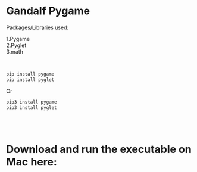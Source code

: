 # Gandalf Pygame

Packages/Libraries used:

1.Pygame<br>
2.Pyglet<br>
3.math<br><br>



```python

pip install pygame
pip install pyglet

```

Or 

```python
pip3 install pygame
pip3 install pyglet

```

<br><br>

# Download and run the executable on Mac here:

<br>
<a href="https://drive.google.com/file/d/1f21iHJtNVzV9KBBmk0uuEOaaURzqUn67/view?usp=drive_link">
